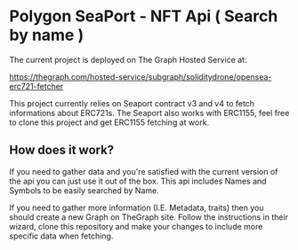 # Polygon SeaPort - NFT Api ( Search by name ) 
The current project is deployed on The Graph Hosted Service at: <p/>
 https://thegraph.com/hosted-service/subgraph/soliditydrone/opensea-erc721-fetcher <p/>
This project currently relies on Seaport contract v3 and v4 to fetch informations about ERC721s. The Seaport also works with ERC1155, feel free to clone this project and get ERC1155 fetching at work.

## How does it work?
If you need to gather data and you're satisfied with the current version of the api you can just use it out of the box.
This api includes Names and Symbols to be easily searched by Name.

If you need to gather more information (I.E. Metadata, traits) then you should create a new Graph on TheGraph site.
Follow the instructions in their wizard, clone this repository and make your changes to include more specific data when fetching.

